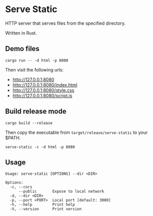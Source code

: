 # Serve Static

HTTP server that serves files from the specified directory.

Written in Rust.

## Demo files

```shell
cargo run -- -d html -p 8080
```

Then visit the following urls:
- http://127.0.0.1:8080
- http://127.0.0.1:8080/index.html
- http://127.0.0.1:8080/style.css
- http://127.0.0.1:8080/script.js

## Build release mode

```shell
cargo build --release
```

Then copy the executable from `target/release/serve-static` to your $PATH.

```shell
serve-static -c -d html -p 8080
```

## Usage

```text
Usage: serve-static [OPTIONS] --dir <DIR>

Options:
  -c, --cors
      --public       Expose to local network
  -d, --dir <DIR>
  -p, --port <PORT>  Local port [default: 3000]
  -h, --help         Print help
  -V, --version      Print version
```
